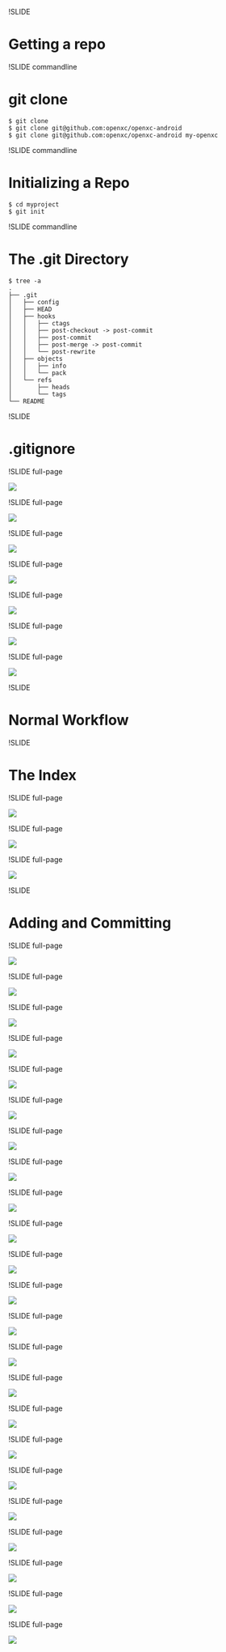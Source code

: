 !SLIDE

# Getting a repo

!SLIDE commandline

# git clone

    $ git clone
    $ git clone git@github.com:openxc/openxc-android
    $ git clone git@github.com:openxc/openxc-android my-openxc

!SLIDE commandline

# Initializing a Repo

    $ cd myproject
    $ git init

!SLIDE commandline

# The .git Directory

    $ tree -a
    .
    ├── .git
    │   ├── config
    │   ├── HEAD
    │   ├── hooks
    │   │   ├── ctags
    │   │   ├── post-checkout -> post-commit
    │   │   ├── post-commit
    │   │   ├── post-merge -> post-commit
    │   │   └── post-rewrite
    │   ├── objects
    │   │   ├── info
    │   │   └── pack
    │   └── refs
    │       ├── heads
    │       └── tags
    └── README


!SLIDE

# .gitignore

!SLIDE full-page

<img src="../img/image-329.jpeg" />

!SLIDE full-page

<img src="../img/image-319.jpeg" />

!SLIDE full-page

<img src="../img/image-320.jpeg" />

!SLIDE full-page

<img src="../img/image-321.jpeg" />

!SLIDE full-page

<img src="../img/image-322.jpeg" />

!SLIDE full-page

<img src="../img/image-323.jpeg" />

!SLIDE full-page

<img src="../img/image-324.jpeg" />

!SLIDE

# Normal Workflow

!SLIDE

# The Index

!SLIDE full-page

<img src="../img/image-255.jpeg" />

!SLIDE full-page

<img src="../img/image-256.jpeg" />

!SLIDE full-page

<img src="../img/image-257.jpeg" />


!SLIDE

# Adding and Committing

!SLIDE full-page

<img src="../img/basic-149.jpeg" />

!SLIDE full-page

<img src="../img/basic-150.jpeg" />

!SLIDE full-page

<img src="../img/basic-151.jpeg" />

!SLIDE full-page

<img src="../img/basic-153.jpeg" />

!SLIDE full-page

<img src="../img/basic-154.jpeg" />

!SLIDE full-page

<img src="../img/basic-155.jpeg" />

!SLIDE full-page

<img src="../img/basic-156.jpeg" />

!SLIDE full-page

<img src="../img/basic-157.jpeg" />

!SLIDE full-page

<img src="../img/basic-158.jpeg" />

!SLIDE full-page

<img src="../img/basic-159.jpeg" />

!SLIDE full-page

<img src="../img/basic-160.jpeg" />

!SLIDE full-page

<img src="../img/basic-161.jpeg" />

!SLIDE full-page

<img src="../img/image-337.jpeg" />

!SLIDE full-page

<img src="../img/image-338.jpeg" />

!SLIDE full-page

<img src="../img/image-339.jpeg" />


!SLIDE full-page

<img src="../img/basic-162.jpeg" />

!SLIDE full-page

<img src="../img/basic-163.jpeg" />

!SLIDE full-page

<img src="../img/basic-164.jpeg" />

!SLIDE full-page

<img src="../img/basic-165.jpeg" />

!SLIDE full-page

<img src="../img/basic-166.jpeg" />

!SLIDE full-page

<img src="../img/basic-168.jpeg" />

!SLIDE full-page

<img src="../img/basic-169.jpeg" />

!SLIDE full-page

<img src="../img/basic-170.jpeg" />
